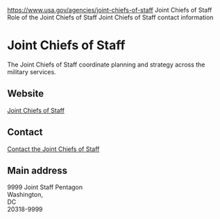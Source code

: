 

https://www.usa.gov/agencies/joint-chiefs-of-staff
Joint Chiefs of Staff
Role of the Joint Chiefs of Staff
Joint Chiefs of Staff contact information

Joint Chiefs of Staff
=====================

The Joint Chiefs of Staff coordinate planning and strategy across the military services.

Website
-------

[Joint Chiefs of Staff](https://www.jcs.mil/)

Contact
-------

[Contact the Joint Chiefs of Staff](https://www.jcs.mil/Contact.aspx)

Main address
------------

9999 Joint Staff Pentagon  
Washington,  
DC  
20318-9999
